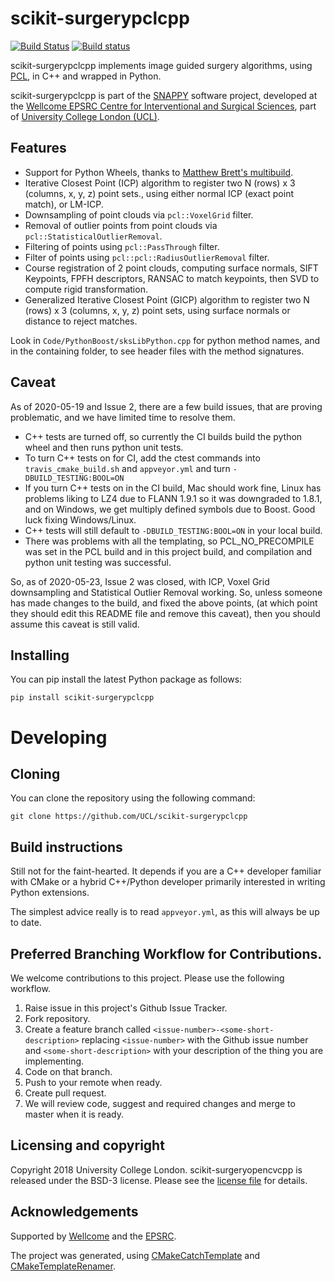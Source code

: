 scikit-surgerypclcpp
====================

[![Build Status](https://travis-ci.com/UCL/scikit-surgerypclcpp.svg?branch=master)](https://travis-ci.com/UCL/scikit-surgerypclcpp)
[![Build status](https://ci.appveyor.com/api/projects/status/yt3gf13onu9q5wx5/branch/master?svg=true)](https://ci.appveyor.com/project/MattClarkson/scikit-surgerypclcpp/branch/master)




scikit-surgerypclcpp implements image guided surgery algorithms, using [PCL](http://pointclouds.org/), in C++ and wrapped in Python.

scikit-surgerypclcpp is part of the 
[SNAPPY](https://weisslab.cs.ucl.ac.uk/WEISS/PlatformManagement/SNAPPY/wikis/home) software project, 
developed at the [Wellcome EPSRC Centre for Interventional and Surgical Sciences](http://www.ucl.ac.uk/weiss), 
part of [University College London (UCL)](http://www.ucl.ac.uk/).


Features
--------

* Support for Python Wheels, thanks to [Matthew Brett's multibuild](https://github.com/matthew-brett/multibuild).
* Iterative Closest Point (ICP) algorithm to register two N (rows) x 3 (columns, x, y, z) point sets., using either normal ICP (exact point match), or LM-ICP.
* Downsampling of point clouds via ```pcl::VoxelGrid``` filter.
* Removal of outlier points from point clouds via ```pcl::StatisticalOutlierRemoval```.
* Filtering of points using ```pcl::PassThrough``` filter.
* Filter of points using ```pcl::pcl::RadiusOutlierRemoval``` filter.
* Course registration of 2 point clouds, computing surface normals, SIFT Keypoints, FPFH descriptors, RANSAC to match keypoints, then SVD to compute rigid transformation.
* Generalized Iterative Closest Point (GICP) algorithm to register two N (rows) x 3 (columns, x, y, z) point sets, using surface normals or distance to reject matches.

Look in ```Code/PythonBoost/sksLibPython.cpp``` for python method names, and in the containing folder,
to see header files with the method signatures.


Caveat
------

As of 2020-05-19 and Issue 2, there are a few build issues, that are proving problematic, and we
have limited time to resolve them.

* C++ tests are turned off, so currently the CI builds build the python wheel and then runs python unit tests.
* To turn C++ tests on for CI, add the ctest commands into ```travis_cmake_build.sh``` and ```appveyor.yml``` and turn ```-DBUILD_TESTING:BOOL=ON```
* If you turn C++ tests on in the CI build, Mac should work fine, Linux has problems liking to LZ4 due to FLANN 1.9.1 so it was downgraded to 1.8.1, and on Windows, we get multiply defined symbols due to Boost. Good luck fixing Windows/Linux.
* C++ tests will still default to ```-DBUILD_TESTING:BOOL=ON``` in your local build.
* There was problems with all the templating, so PCL_NO_PRECOMPILE was set in the PCL build and in this project build, and compilation and python unit testing was successful.

So, as of 2020-05-23, Issue 2 was closed, with ICP, Voxel Grid downsampling and Statistical Outlier Removal working.
So, unless someone has made changes to the build, and fixed the above points, (at which point they should edit this README file
and remove this caveat), then you should assume this caveat is still valid.


Installing
----------

You can pip install the latest Python package as follows:

```
pip install scikit-surgerypclcpp
```


Developing
==========

Cloning
-------

You can clone the repository using the following command:

```
git clone https://github.com/UCL/scikit-surgerypclcpp
```


Build instructions
------------------

Still not for the faint-hearted. It depends if you are a C++ developer familiar
with CMake or a hybrid C++/Python developer primarily interested in writing
Python extensions.

The simplest advice really is to read ```appveyor.yml```, as this will always
be up to date. 


Preferred Branching Workflow for Contributions.
-----------------------------------------------

We welcome contributions to this project. Please use the following workflow.

 1. Raise issue in this project's Github Issue Tracker.
 2. Fork repository.
 3. Create a feature branch called ```<issue-number>-<some-short-description>```
    replacing ```<issue-number>``` with the Github issue number
    and ```<some-short-description>``` with your description of the thing you are implementing.
 4. Code on that branch.
 5. Push to your remote when ready.
 6. Create pull request.
 7. We will review code, suggest and required changes and merge to master when it is ready.


Licensing and copyright
-----------------------

Copyright 2018 University College London.
scikit-surgeryopencvcpp is released under the BSD-3 license. 
Please see the [license file](https://github.com/UCL/scikit-surgeryopencvcpp/blob/master/LICENSE.txt) for details.


Acknowledgements
----------------

Supported by [Wellcome](https://wellcome.ac.uk/) and the [EPSRC](https://www.epsrc.ac.uk/).

The project was generated, using 
[CMakeCatchTemplate](https://github.com/MattClarkson/CMakeCatchTemplate) 
and [CMakeTemplateRenamer](https://github.com/MattClarkson/CMakeTemplateRenamer).